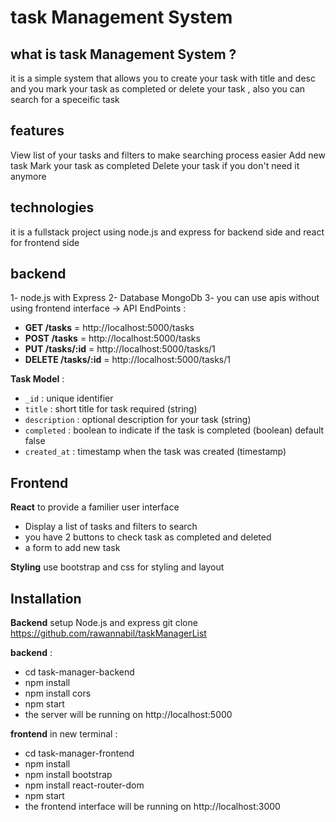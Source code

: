 # task Management System 

## what is task Management System ?
it is a simple system that allows you to create your task with title and desc and you mark your task as completed or delete your task , also you can search for a speceific task 



## features 
View list of your tasks and filters to make searching process easier 
Add new task 
Mark your task as completed 
Delete your task if you don't need it anymore 


## technologies 
it is a fullstack project using node.js and express for backend side and react for frontend side 

## backend 
1- node.js with Express
2- Database MongoDb
3- you can use apis without using frontend interface -> API EndPoints :
- **GET /tasks** = http://localhost:5000/tasks 
- **POST /tasks** = http://localhost:5000/tasks 
- **PUT /tasks/:id** = http://localhost:5000/tasks/1
- **DELETE /tasks/:id** = http://localhost:5000/tasks/1

**Task Model** :
- `_id` : unique identifier 
- `title` : short title for task required (string) 
- `description` : optional description for your task (string)
- `completed` : boolean to indicate if the task is completed (boolean) default false 
- `created_at` : timestamp when the task was created (timestamp)

## Frontend 
**React** to provide a familier user interface 
- Display a list of tasks and filters to search
- you have 2 buttons to check task as completed and deleted
- a form to add new task 

**Styling** use bootstrap and css for styling and layout 

## Installation 

**Backend** setup Node.js and express 
git clone https://github.com/rawannabil/taskManagerList

**backend** :
- cd task-manager-backend
- npm install
- npm install cors
- npm start 
- the server will be running on http://localhost:5000

**frontend** in new terminal :
- cd task-manager-frontend
- npm install
- npm install bootstrap
- npm install react-router-dom
- npm start
- the frontend interface will be running on http://localhost:3000





